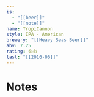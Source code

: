 ```yaml
---
is:
  - "[[beer]]"
  - "[[note]]"
name: TropiCannon
style: IPA - American
brewery: "[[Heavy Seas Beer]]"
abv: 7.25
rating: 👍👍
last: "[[2016-06]]"
---
```

# Notes


